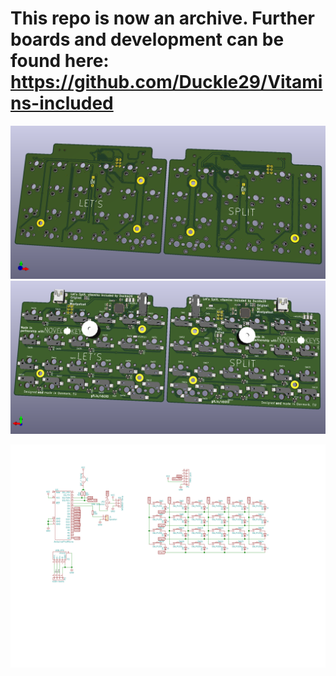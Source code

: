 # This repo is now an archive. Further boards and development can be found here: https://github.com/Duckle29/Vitamins-included

![Image of front side of panel](lets_split_panel/images/top.png)
![Image of bottom side of panel](lets_split_panel/images/bottom.png)

[![Schematic](lets_split/lets_split.svg)](https://github.com/dumle29/let-s-Split-v2/raw/socket-reverseable/lets_split/lets_split.svg?sanitize=true)
